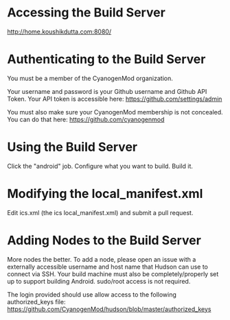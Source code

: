 # Accessing the Build Server
http://home.koushikdutta.com:8080/

# Authenticating to the Build Server
You must be a member of the CyanogenMod organization.

Your username and password is your Github username and Github API Token.
Your API token is accessible here:
https://github.com/settings/admin

You must also make sure your CyanogenMod membership is not concealed. You can do that here:
https://github.com/cyanogenmod

# Using the Build Server
Click the "android" job.
Configure what you want to build.
Build it.

# Modifying the local_manifest.xml
Edit ics.xml (the ics local_manifest.xml) and submit a pull request.

# Adding Nodes to the Build Server
More nodes the better.
To add a node, please open an issue with a externally accessible username and host name that Hudson can use to connect via SSH.
Your build machine must also be completely/properly set up to support building Android. sudo/root access is not required.

The login provided should use allow access to the following authorized_keys file:
https://github.com/CyanogenMod/hudson/blob/master/authorized_keys